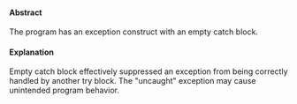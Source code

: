 #### Abstract
The program has an exception construct with an empty catch block.

#### Explanation
Empty catch block effectively suppressed an exception from being correctly handled by another try block. The \"uncaught\" exception may cause unintended program behavior.
